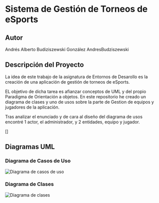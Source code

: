 # Sistema de Gestión de Torneos de eSports 

## Autor 
Andrés Alberto Budiziszewski González 
AndresBudziszewski

## Descripción del Proyecto 
La idea de este trabajo de la asignatura de Entornos de Desarollo es la creación de una aplicación de gestión de torneos de eSports.
 
EL objetivo de dicha tarea es afianzar conceptos de UML y del propio Paradigma de Orientación a objetos. En este repositorio he creado un diagrama de clases y uno de usos sobre la parte de Gestion de equipos y jugadores de la aplicación.

Tras analizar el enunciado y de cara al diseño del diagrama de usos encontré 1 actor, el administrador, y 2 entidades, equipo y jugador.

[]

## Diagramas UML 
### Diagrama de Casos de Uso 
![Diagrama de casos de uso]()
 
### Diagrama de Clases 
![Diagrama de clases]()